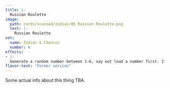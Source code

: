 ```yaml
---
title: |-
  Russian Roulette
image: 
  path: cards/scanned/zodiac/06 Russian Roulette.png
  text: |-
    Russian Roulette
set:
  name: Zodiac & Chances
  number: 6
effects: 
- |-
  Generate a random number between 1-6, say out loud a number first. If the numbers match, you lose. If they do not match, draw that number of cards.
flavor-text: "Former version"
---
```

Some actual info about this thing TBA.
